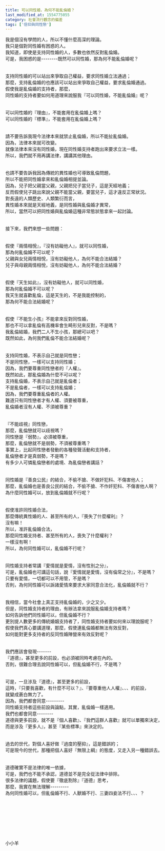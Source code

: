 ```yaml
---
title: 可以同性婚，為何不能亂倫婚？
last_modified_at: 1554775055
category: 社會流行觀念的偏差
tags: ['信仰與同性戀']
---
```


我是個沒有學問的人，所以不懂什麼高深的理論。<br>我只是個對同性婚有困惑的人。<br><!--more-->我知道，即使是支持同性婚的人，多數也依然反對亂倫婚。<br>可是，我困惑的是--------既然可以同性婚，那為何不能亂倫婚呢？<br><br><br>支持同性婚的可以站出來爭取自己權益，要求同性婚立法通過；<br>那麼，支持亂倫婚的也應該可以站出來爭取自己權益，要求亂倫婚通過。<br>假使我是亂倫婚的支持者，那麼，<br>同性婚的支持者要如何用道理來說服我『可以同性婚，不能亂倫婚』呢？<br><br><br>可以同性婚的『理由』，不能套用在亂倫婚上嗎？<br>可以同性婚的『標準』，不能套用在亂倫婚上嗎？<br><br><br>請不要告訴我現今法律本來就禁止亂倫婚，所以不能扯亂倫婚。<br>因為，法律本來就可改變。<br>就像法律本來沒有同性婚，現在同性婚支持者跑出來要求立法一樣。<br>所以，我們就不用再講法律，講講其他理由。<br><br><br>也請不要告訴我因為傳統的異性婚也可導致亂倫問題，<br>所以不能把同性婚拿來和亂倫婚相提並論。<br>因為，兒子把父親當父親，父親把兒子當兒子，這是天經地義；<br>反而假使兒子跳出來說父親不能當父親，要當兒子，這才違反正常狀況。<br>對長遠的人類歷史、人類繁衍而言，<br>異性婚本來就是天經地義，是同性婚與亂倫婚才異常，<br>所以，當然可以把同性婚與亂倫婚這種非常態狀態拿來一起討論。<br><br><br>接下來，我們來想一些問題：<br><br><br>假使『兩情相悅』，『沒有妨礙他人』，就可以同性婚，<br>那為何亂倫婚不可以呢？<br>父親與女兒兩情相悅，沒有妨礙他人，為何不能合法結婚？<br>兒子與母親兩情相悅，沒有妨礙他人，為何不能合法結婚？<br><br><br>假使『天生如此』，沒有妨礙他人，就可以同性婚，<br>那為何亂倫婚不可以呢？<br>我天生就喜歡亂倫，這是天生的，不是我能控制的，<br>那為何不能合法結婚呢？<br><br><br>假使『不能生小孩』不能拿來反對同性婚，<br>那也不可以拿亂倫有高機率會生畸形兒來反對，不是嗎？<br>我亂倫結婚，我們二人不生小孩，那總可以吧？<br>既然如此，為何我們亂倫不能合法結婚呢？<br><br><br>支持同性婚，不表示自己就是同性戀；<br>不是同性戀，一樣可以支持同性婚；<br>因為，我們要尊重同性戀者的『人權』。<br>既然如此，那亂倫婚為什麼不可以呢？<br>支持亂倫婚，不表示自己就是亂倫者；<br>不是亂倫者，一樣可以支持亂倫婚；<br>因為，我們要尊重亂倫者的人權。<br>難道只有同性戀者才有人權、須要被尊重，<br>亂倫婚者沒有人權、不須被尊重？<br><br><br>『不能歧視』同性戀，<br>那麼，亂倫戀就可以歧視嗎？<br>同性戀是『弱勢』，必須被尊重，<br>那麼，亂倫戀就不是弱勢，不須被尊重嗎？<br>事實上，比起同性戀者發動的各種發聲活動和支持者，<br>亂倫戀者才是真弱勢，不是嗎？<br>有多少人可憐亂倫戀者的處境、為亂倫戀者講話？<br><br><br>同性婚是『善良公民』的結合，不偷不搶、不做奸犯科、不傷害他人；<br>那麼，亂倫婚也是善良公民的結合，不偷不搶、不作奸犯科、不傷害他人啊？<br>為什麼同性婚可以，放到亂倫婚就不行呢？<br><br><br>假使准許同性婚合法，<br>那麼傳統異性婚的人、甚至所有的人，『喪失了什麼權利』？<br>沒有嘛！<br>所以，准許亂倫婚合法，<br>那麼同性婚支持者、甚至所有的人，喪失了什麼權利？<br>一樣沒有啊！<br>所以，為何同性婚可以，亂倫婚不行呢？<br><br><br>同性婚支持者常講『愛情就是愛情，沒有性別之分』，<br>可是，亂倫婚也可講這句話，說『愛情就是愛情，沒有倫常之分』，不是嗎？<br>只要有愛情，一切都可以不用管，不是嗎？<br>否則，為何同性婚可以訴諸愛情來要求大家同意合法化，亂倫婚就不行？<br><br><br>我相信，當今社會上真正支持亂倫婚的，少之又少。<br>但是，同性婚支持者的理由，有辦法拿來說服亂倫婚支持者嗎？<br>如何告訴他們同性婚可以，但亂倫婚不行？<br>更別提人數更多的傳統婚姻支持者了，同性婚支持者要如何來以理說服呢？<br>假使我們真心要講道理，那麼，假使連亂倫婚都無法有效反對，<br>如何能對更多支持者的反同性婚陣營來有效反對呢？<br><br><br>我們應該會發現-------<br>『道德』，甚至更多的前設，也必須被同時考慮在內的。<br>否則，很難合理去說同性婚可以，但亂倫婚不行，不是嗎？<br><br><br>可是，一旦涉及『道德』，甚至更多的前設，<br>這時，『只要我喜歡，有什麼不可以？』、『要尊重他人人權』、、、的前設，<br>就變成蒼白無力了。<br>因為，我們都會同意---------<br>同性婚支持者這些前設與論點，其實，亂倫婚一樣適用。<br>我們也都會同意--------<br>道德與更多前設，就不是『個人喜歡』、『我們這群人喜歡』就可以單獨來決定，<br>而是涉及『更多人』，甚至『某些標準』來決定的。<br><br><br>過去的世代，對個人喜好做『過度的壓抑』，這是錯誤的；<br>可是現今的世代，那種把個人喜好『無限上綱』的態度，又走入另一種錯誤去。<br><br><br>道德確實不是法律的唯一依據，<br>可是，我們也不能不承認，道德並不是完全從法律中排除。<br>很多法律的議題，假使要『徹底割除』『道德』思考，<br>那麼，我實在無法理解---------<br>為何同性婚可以，但亂倫婚不行、人獸婚不行、三妻四妾法不行、、、？<br><br><br><br><br><br><br><br><br>小小羊<br><br><br><br><br><br>



